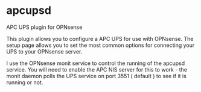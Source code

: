 # apcupsd
APC UPS plugin for OPNsense

This plugin allows you to configure a APC UPS for use with OPNsense. The setup page allows you to set the most common options for connecting your UPS to your OPNsense server.

I use the OPNsense monit service to control the running of the apcupsd service.  You will need to enable the APC NIS server for this to work - the monit daemon polls the UPS service on port 3551 ( default ) to see if it is running or not.
